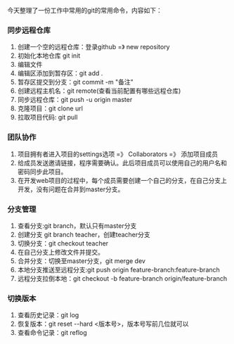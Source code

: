 今天整理了一份工作中常用的git的常用命令，内容如下：

### 同步远程仓库

1. 创建一个空的远程仓库：登录github =》 new repository
2. 初始化本地仓库 git init
3. 编辑文件
4. 编辑区添加到暂存区：git add .
5. 暂存区提交到分支：git commit -m "备注"
6. 创建远程主机名：git remote(查看当前配置有哪些远程仓库)
7. 同步远程仓库：git push -u origin master
8. 克隆项目：git clone url
9. 拉取项目代码: git pull

### 团队协作

1. 项目拥有者进入项目的settings选项 =》 Collaborators =》 添加项目成员
2. 给成员发送邀请链接，程序需要确认。此后项目成员可以使用自己的用户名和密码同步此项目。
3. 在开发web项目的过程中，每个成员需要创建一个自己的分支，在自己分支上开发，没有问题在合并到master分支。

### 分支管理

1. 查看分支:git branch，默认只有master分支
2. 创建分支 git branch teacher，创建teacher分支
3. 切换分支：git checkout teacher
4. 在自己分支上修改文件并提交。
5. 合并分支：切换至master分支，git merge dev
6. 本地分支推送至远程分支:git push origin feature-branch:feature-branch
7. 远程分支拉倒本地：git checkout -b feature-branch origin/feature-branch

### 切换版本

1. 查看历史记录：git log
2. 恢复版本：git reset --hard <版本号>，版本号写前几位就可以
3. 查看命令记录：git reflog

